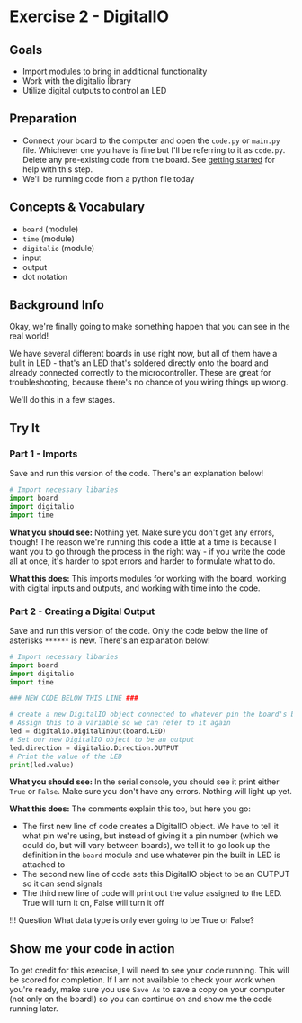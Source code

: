 # Exercise 2 - DigitalIO

## Goals
- Import modules to bring in additional functionality
- Work with the digitalio library
- Utilize digital outputs to control an LED

## Preparation
- Connect your board to the computer and open the `code.py` or `main.py` file. Whichever one you have is fine but I'll be referring to it as `code.py`. Delete any pre-existing code from the board. See [getting started](../getting-started.md) for help with this step.
- We'll be running code from a python file today

## Concepts & Vocabulary
- `board` (module)
- `time` (module)
- `digitalio` (module)
- input
- output
- dot notation


## Background Info

Okay, we're finally going to make something happen that you can see in the real world!

We have several different boards in use right now, but all of them have a bulit in LED - that's an LED that's soldered directly onto the board and already connected correctly to the microcontroller. These are great for troubleshooting, because there's no chance of you wiring things up wrong.

We'll do this in a few stages.

## Try It

### Part 1 - Imports

Save and run this version of the code. There's an explanation below!

```python
# Import necessary libaries
import board
import digitalio
import time
```

**What you should see:**
Nothing yet. Make sure you don't get any errors, though! The reason we're running this code a little at a time is because I want you to go through the process in the right way - if you write the code all at once, it's harder to spot errors and harder to formulate what to do.

**What this does:**
This imports modules for working with the board, working with digital inputs and outputs, and working with time into the code.

### Part 2 - Creating a Digital Output

Save and run this version of the code. Only the code below the line of asterisks `******` is new. There's an explanation below!

```python
# Import necessary libaries
import board
import digitalio
import time

### NEW CODE BELOW THIS LINE ###

# create a new DigitalIO object connected to whatever pin the board's built in LED is attached to.
# Assign this to a variable so we can refer to it again
led = digitalio.DigitalInOut(board.LED)
# Set our new DigitalIO object to be an output
led.direction = digitalio.Direction.OUTPUT
# Print the value of the LED
print(led.value)

```

**What you should see:**
In the serial console, you should see it print either `True` or `False`. Make sure you don't have any errors. Nothing will light up yet.

**What this does:**
The comments explain this too, but here you go:
- The first new line of code creates a DigitalIO object. We have to tell it what pin we're using, but instead of giving it a pin number (which we could do, but will vary between boards), we tell it to go look up the definition in the `board` module and use whatever pin the built in LED is attached to
- The second new line of code sets this DigitalIO object to be an OUTPUT so it can send signals
- The third new line of code will print out the value assigned to the LED. True will turn it on, False will turn it off

!!! Question
    What data type is only ever going to be True or False?



## Show me your code in action

To get credit for this exercise, I will need to see your code running. This will be scored for completion. If I am not available to check your work when you're ready, make sure you use `Save As` to save a copy on your computer (not only on the board!) so you can continue on and show me the code running later.